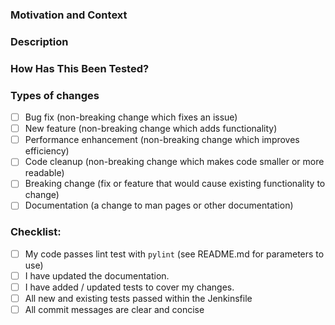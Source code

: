 <!--- Please fill out the following template, which will help other review your Pull Request. -->

<!--- This template is based on github.com/zfsonlinux/zfs -->

### Motivation and Context
<!--- Why is this change required? What problem does it solve? -->
<!--- If it fixes an open issue, please link to the issue here. -->

### Description
<!--- Describe your changes in detail -->

### How Has This Been Tested?
<!--- Please describe how you tested your changes. -->

### Types of changes
<!--- What types of changes does your code introduce? Put an `x` in all the boxes that apply: -->
- [ ] Bug fix (non-breaking change which fixes an issue)
- [ ] New feature (non-breaking change which adds functionality)
- [ ] Performance enhancement (non-breaking change which improves efficiency)
- [ ] Code cleanup (non-breaking change which makes code smaller or more readable)
- [ ] Breaking change (fix or feature that would cause existing functionality to change)
- [ ] Documentation (a change to man pages or other documentation)

### Checklist:
<!--- Go over all the following points, and put an `x` in all the boxes that apply. -->
- [ ] My code passes lint test with `pylint` (see README.md for parameters to use) 
- [ ] I have updated the documentation.
- [ ] I have added / updated tests to cover my changes.
- [ ] All new and existing tests passed within the Jenkinsfile
- [ ] All commit messages are clear and concise
